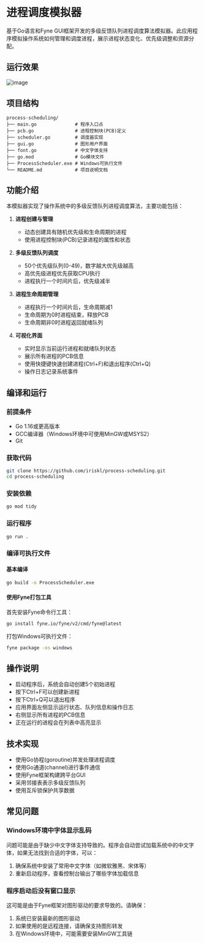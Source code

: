 # 进程调度模拟器

基于Go语言和Fyne GUI框架开发的多级反馈队列进程调度算法模拟器。此应用程序模拟操作系统如何管理和调度进程，展示进程状态变化、优先级调整和资源分配。

## 运行效果
![image](https://github.com/user-attachments/assets/7ea1dfdf-0c1f-4014-b1a6-9b42f7ae70dc)


## 项目结构

```
process-scheduling/
├── main.go              # 程序入口点
├── pcb.go               # 进程控制块(PCB)定义
├── scheduler.go         # 调度器实现
├── gui.go               # 图形用户界面
├── font.go              # 中文字体支持
├── go.mod               # Go模块文件
├── ProcessScheduler.exe # Windows可执行文件
└── README.md            # 项目说明文档
```

## 功能介绍

本模拟器实现了操作系统中的多级反馈队列进程调度算法，主要功能包括：

1. **进程创建与管理**
   - 动态创建具有随机优先级和生命周期的进程
   - 使用进程控制块(PCB)记录进程的属性和状态

2. **多级反馈队列调度**
   - 50个优先级队列(0-49)，数字越大优先级越高
   - 高优先级进程优先获取CPU执行
   - 进程执行一个时间片后，优先级减半

3. **进程生命周期管理**
   - 进程执行一个时间片后，生命周期减1
   - 生命周期为0时进程结束，释放PCB
   - 生命周期非0时进程返回就绪队列

4. **可视化界面**
   - 实时显示当前运行进程和就绪队列状态
   - 展示所有进程的PCB信息
   - 使用快捷键快速创建进程(Ctrl+F)和退出程序(Ctrl+Q)
   - 操作日志记录系统事件

## 编译和运行

### 前提条件

- Go 1.16或更高版本
- GCC编译器（Windows环境中可使用MinGW或MSYS2）
- Git

### 获取代码

```bash
git clone https://github.com/iriskl/process-scheduling.git
cd process-scheduling
```

### 安装依赖

```bash
go mod tidy
```

### 运行程序

```bash
go run .
```

### 编译可执行文件

#### 基本编译

```bash
go build -o ProcessScheduler.exe
```

#### 使用Fyne打包工具

首先安装Fyne命令行工具：

```bash
go install fyne.io/fyne/v2/cmd/fyne@latest
```

打包Windows可执行文件：

```bash
fyne package -os windows
```

## 操作说明

- 启动程序后，系统会自动创建5个初始进程
- 按下Ctrl+F可以创建新进程
- 按下Ctrl+Q可以退出程序
- 应用界面左侧显示运行状态、队列信息和操作日志
- 右侧显示所有进程的PCB信息
- 正在运行的进程会在列表中高亮显示

## 技术实现

- 使用Go协程(goroutine)并发处理进程调度
- 使用Go通道(channel)进行事件通信
- 使用Fyne框架构建跨平台GUI
- 采用邻接表表示多级反馈队列
- 使用互斥锁保护共享数据

## 常见问题

### Windows环境中字体显示乱码

问题可能是由于缺少中文字体支持导致的。程序会自动尝试加载系统中的中文字体，如果无法找到合适的字体，可以：

1. 确保系统中安装了常用中文字体（如微软雅黑、宋体等）
2. 重新启动程序，查看控制台输出了哪些字体加载信息

### 程序启动后没有窗口显示

这可能是由于Fyne框架对图形驱动的要求导致的。请确保：

1. 系统已安装最新的图形驱动
2. 如果使用的是远程连接，请确保支持图形转发
3. 在Windows环境中，可能需要安装MinGW工具链
